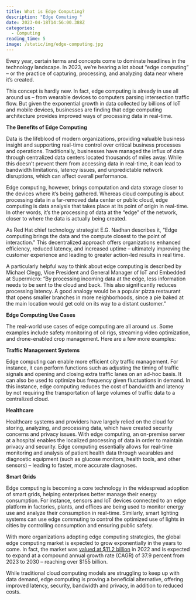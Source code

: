 ```yaml
---
title: What is Edge Computing?
description: "Edge Comuting "
date: 2023-04-18T14:56:00.388Z
categories:
  - Computing
reading_time: 5
image: /static/img/edge-computing.jpg
---
```

Every year, certain terms and concepts come to dominate headlines in the technology landscape. In 2023, we’re hearing a lot about “edge computing” – or the practice of capturing, processing, and analyzing data near where it’s created. 



This concept is hardly new. In fact, edge computing is already in use all around us – from wearable devices to computers parsing intersection traffic flow. But given the exponential growth in data collected by billions of IoT and mobile devices, businesses are finding that edge computing architecture provides improved ways of processing data in real-time.



**The Benefits of Edge Computing**



Data is the lifeblood of modern organizations, providing valuable business insight and supporting real-time control over critical business processes and operations. Traditionally, businesses have managed the influx of data through centralized data centers located thousands of miles away. While this doesn’t prevent them from accessing data in real-time, it can lead to bandwidth limitations, latency issues, and unpredictable network disruptions, which can affect overall performance. 



Edge computing, however, brings computation and data storage closer to the devices where it’s being gathered. Whereas cloud computing is about processing data in a far-removed data center or public cloud, edge computing is data analysis that takes place at its point of origin in real-time. In other words, it’s the processing of data at the “edge” of the network, closer to where the data is actually being created. 



As Red Hat chief technology strategist E.G. Nadhan describes it, “Edge computing brings the data and the compute closest to the point of interaction.” This decentralized approach offers organizations enhanced efficiency, reduced latency, and increased uptime – ultimately improving the customer experience and leading to greater action-led results in real time. 



A particularly helpful way to think about edge computing is described by Michael Clegg, Vice President and General Manager of IoT and Embedded at Supermicro: “By processing incoming data at the edge, less information needs to be sent to the cloud and back. This also significantly reduces processing latency. A good analogy would be a popular pizza restaurant that opens smaller branches in more neighborhoods, since a pie baked at the main location would get cold on its way to a distant customer.”



**Edge Computing Use Cases**



The real-world use cases of edge computing are all around us. Some examples include safety monitoring of oil rigs, streaming video optimization, and drone-enabled crop management. Here are a few more examples:



**Traffic Management Systems**



Edge computing can enable more efficient city traffic management. For instance, it can perform functions such as adjusting the timing of traffic signals and opening and closing extra traffic lanes on an ad-hoc basis. It can also be used to optimize bus frequency given fluctuations in demand. In this instance, edge computing reduces the cost of bandwidth and latency by not requiring the transportation of large volumes of traffic data to a centralized cloud. 



**Healthcare**



Healthcare systems and providers have largely relied on the cloud for storing, analyzing, and processing data, which have created security concerns and privacy issues. With edge computing, an on-premise server at a hospital enables the localized processing of data in order to maintain privacy and security. Edge computing essentially allows for real-time monitoring and analysis of patient health data through wearables and diagnostic equipment (such as glucose monitors, health tools, and other sensors) – leading to faster, more accurate diagnoses.



**Smart Grids**



Edge computing is becoming a core technology in the widespread adoption of smart grids, helping enterprises better manage their energy consumption. For instance, sensors and IoT devices connected to an edge platform in factories, plants, and offices are being used to monitor energy use and analyze their consumption in real-time. Similarly, smart lighting systems can use edge commuting to control the optimized use of lights in cities by controlling consumption and ensuring public safety. 



With more organizations adopting edge computing strategies, the global edge computing market is expected to grow exponentially in the years to come. In fact, the market was [valued at $11.2 billion](https://www.grandviewresearch.com/industry-analysis/edge-computing-market) in 2022 and is expected to expand at a compound annual growth rate (CAGR) of 37.9 percent from 2023 to 2030 – reaching over $155 billion. 



While traditional cloud computing models are struggling to keep up with data demand, edge computing is proving a beneficial alternative, offering improved latency, security, bandwidth and privacy, in addition to reduced costs.
